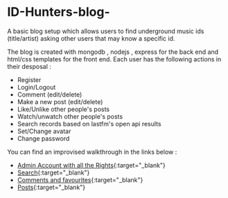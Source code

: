 # ID-Hunters-blog-

A basic blog setup which allows users to find underground music ids (title/artist) asking other users that may know a specific id.

The blog is created with mongodb , nodejs , express for the back end and html/css templates for the front end.
Each user has the following actions in their desposal :

* Register
* Login/Logout
* Comment (edit/delete)
* Make a new post (edit/delete)
* Like/Unlike other people's posts
* Watch/unwatch other people's posts
* Search records based on lastfm's open api results
* Set/Change avatar
* Change password




You can find an improvised walkthrough in the links below : 
* [Admin Account with all the Rights](https://media.giphy.com/media/VGtTVz1HBm8wLZk6m9/source.mp4){:target="_blank"}
* [Search](https://media.giphy.com/media/IhnItNUReyht1pFPI3/source.mp4){:target="_blank"}
* [Comments and favourites](https://media.giphy.com/media/f3v200mmL9TFo4snT3/source.mp4){:target="_blank"}
* [Posts](https://media.giphy.com/media/Kfrt60m2Sf5XsIuoBD/source.mp4){:target="_blank"}
